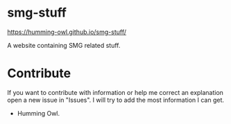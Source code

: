 # smg-stuff
https://humming-owl.github.io/smg-stuff/ 

A website containing SMG related stuff.

# Contribute
If you want to contribute with information or help me correct an explanation open a new issue in "Issues". I will try to add the most information I can get.

- Humming Owl.
